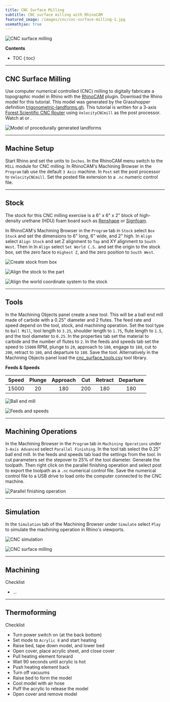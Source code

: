 ```yaml
---
title: CNC Surface Milling
subtitle: CNC surface milling with RhinoCAM
featured_image: /images/cnc/cnc-surface-milling-1.jpg
usemathjax: true
---
```


![CNC surface milling](/images/cnc/cnc-surface-milling-2.jpg)

**Contents**
* TOC
{:toc}

---

## CNC Surface Milling

Use computer numerical controlled (CNC) milling
to digitally fabricate a topographic model
in Rhino with the
[RhinoCAM](https://mecsoft.com/rhinocam/) plugin.
Download the Rhino model
[<i class="fas fa-project-diagram"></i>](https://github.com/baharmon/generative-design/raw/main/digital-fabrication/models/cnc-surface-milling.3dm)
for this tutorial.
This model was generated by the Grasshopper definition
[trigonometric-landforms.gh](https://github.com/baharmon/generative-design/raw/main/grasshopper/trigonometric-landforms.gh).
This tutorial is written for a 3-axis
[Forest Scientific CNC Router](https://forestscientific.com/cnc-routers/)
using `VelocityCNCmill` as the post processor.
Watch at
[<i class="fab fa-vimeo-v"></i>](https://vimeo.com/baharmon/cnc-surface-milling)
or
[<i class="fab fa-youtube"></i>](https://youtu.be/cBSGlFYaROw).

![Model of procedurally generated landforms](/images/cnc/model.png)

---

## Machine Setup

Start Rhino and set the units to `Inches`.
In the RhinoCAM menu switch to the `MILL` module for CNC milling.
In RhinoCAM's Machining Browser in the `Program` tab
use the default `3 Axis` machine.
In `Post` set the post processor to `VelocityCNCmill`.
Set the posted file extension to a `.nc` numeric control file.

---

## Stock

The stock for this CNC milling exercise
is a 6" x 6" x 2" block of
high-density urethane (HDU) foam board
such as [Renshape](https://www.freemansupply.com/products/machinable-media)
or [Signfoam](http://www.signfoam.com/).

In RhinoCAM's Machining Browser in the `Program` tab
in `Stock` select `Box Stock`
and set the dimensions to 6" long, 6" wide, and 2" high.
In `Align` select `Align Stock`
and set Z alignment to `Top`
and XY alignment to `South West`.
Then in In `Align` select `Set World C.S.`
and set the origin to the stock box,
set the zero face to `Highest Z`,
and the zero position to `South West`.

![Create stock from box](/images/cnc/box-stock.png)

![Align the stock to the part](/images/cnc/align-stock.png)

![Align the world coordinate system to the stock](/images/cnc/align-wcs.png)

---

## Tools

In the Machining Objects panel create a new tool.
This will be a ball end mill made of carbide
with a 0.25" diameter and 2 flutes.
The feed rate and speed depend
on the tool, stock, and machining operation.
Set the tool type to `Ball Mill`,
tool length to `3.25`,
shoulder length to `1.75`,
flute length to `1.5`,
and the tool diameter to `0.25`.
In the properties tab
set the material to carbide
and the number of flutes to `2`.
In the feeds and speeds tab
set the speed to `15000` RPM,
plunge to `20`,
approach to `180`,
engage to `180`,
cut to `200`,
retract to `180`,
and departure to `180`.
Save the tool.
Alternatively in the Machining Objects panel load the
[cnc_surface_tools.csv](https://github.com/baharmon/generative-design/raw/main/digital-fabrication/data/cnc_surface_tools.csv)
tool library.

**Feeds & Speeds**

| Speed | Plunge | Approach | Cut | Retract | Departure |
|:-----:|:------:|:--------:|:---:|:-------:|:---------:|
| 15000 | 20     | 180      | 200 | 180     | 180       |

![Ball end mill](/images/cnc/tool.png)

![Feeds and speeds](/images/cnc/feeds-and-speeds.png)

---

## Machining Operations

In the Machining Browser in the `Program` tab
in `Machining Operations` under
`3-Axis Advanced` select
`Parallel Finishing`.
In the tool tab select the 0.25" ball end mill.
In the feeds and speeds tab load the settings from the tool.
In cut parameters set the stepover to 25% of the tool diameter.
Generate the toolpath.
Then right click on the parallel finishing operation
and select post to export the toolpath
as a `.nc` numerical control file.
Save the numerical control file to a USB drive
to load onto the computer connected to the CNC machine.

![Parallel finishing operation](/images/cnc/parallel-finishing-1.png)

---

## Simulation

In the `Simulation` tab of the Machining Browser
under `Simulate` select `Play`
to simulate the machining operation in Rhino's viewports.

![CNC simulation](/images/cnc/simulation-1.png)

![CNC surface milling](/images/cnc/cnc-surface-milling-1.jpg)

---

## Machining

Checklist
* ...

---

## Thermoforming

Checklist
* Turn power switch on (at the back bottom)
* Set mode to `Acrylic 8` and start heating
* Raise bed, tape down model, and lower bed
* Open cover, place acrylic sheet, and close cover
* Pull heating element forward
* Wait 90 seconds until acrylic is hot
* Push heating element back
* Turn off vacuums
* Raise bed to form the model
* Cool model with air hose
* Puff the acrylic to release the model
* Open cover and remove model

